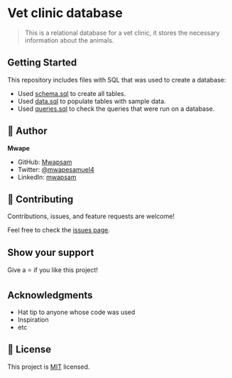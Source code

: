 # Vet clinic database

> This is a relational database for a vet clinic, it stores the necessary information about the animals.

## Getting Started

This repository includes files with SQL that was used to create a database:

- Used [schema.sql](./schema.sql) to create all tables.
- Used [data.sql](./data.sql) to populate tables with sample data.
- Used [queries.sql](./queries.sql) to check the queries that were run on a database.

## 👤 Author

 **Mwape**

- GitHub: [Mwapsam](https://github.com/Mwapsam)
- Twitter: [@mwapesamuel4](https://twitter.com/mwapesamuel4)
- LinkedIn: [mwapsam](https://www.linkedin.com/in/mwapsam/)

## 🤝 Contributing

Contributions, issues, and feature requests are welcome!

Feel free to check the [issues page](https://github.com/Mwapsam/issues/).

## Show your support

Give a ⭐️ if you like this project!

## Acknowledgments

- Hat tip to anyone whose code was used
- Inspiration
- etc

## 📝 License

This project is [MIT](./MIT.md) licensed.
